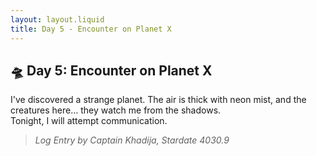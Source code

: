 ```yaml
---
layout: layout.liquid
title: Day 5 - Encounter on Planet X
---
```


## 🛸 Day 5: Encounter on Planet X
I've discovered a strange planet. The air is thick with neon mist, and the creatures here… they watch me from the shadows.  
Tonight, I will attempt communication.

> *Log Entry by Captain Khadija, Stardate 4030.9*

